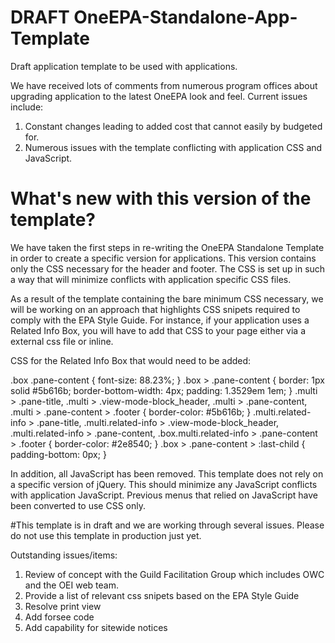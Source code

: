 # DRAFT OneEPA-Standalone-App-Template
Draft application template to be used with applications.

We have received lots of comments from numerous program offices about upgrading application to the latest OneEPA look and feel.
Current issues include:
1) Constant changes leading to added cost that cannot easily by budgeted for.
2) Numerous issues with the template conflicting with application CSS and JavaScript.

# What's new with this version of the template?
We have taken the first steps in re-writing the OneEPA Standalone Template in order to create a specific version for applications. This version contains only the CSS necessary for the header and footer. The CSS is set up in such a way that will minimize conflicts with application specific CSS files.

As a result of the template containing the bare minimum CSS necessary, we will be working on an approach that highlights CSS snipets required to comply with the EPA Style Guide. For instance, if your application uses a Related Info Box, you will have to add that CSS to your page either via a external css file or inline.

CSS for the Related Info Box that would need to be added:

.box .pane-content {
	font-size: 88.23%;
}
.box > .pane-content {
	border: 1px solid #5b616b;
	border-bottom-width: 4px;
	padding: 1.3529em 1em;
}
.multi > .pane-title, .multi > .view-mode-block_header, .multi > .pane-content, .multi > .pane-content > .footer {
	border-color: #5b616b;
}
.multi.related-info > .pane-title, .multi.related-info > .view-mode-block_header, .multi.related-info > .pane-content, .box.multi.related-info > .pane-content > .footer {
	border-color: #2e8540;
}
.box > .pane-content > :last-child {
	padding-bottom: 0px;
}

In addition, all JavaScript has been removed. This template does not rely on a specific version of jQuery. This should minimize any JavaScript conflicts with application JavaScript. Previous menus that relied on JavaScript have been converted to use CSS only.

#This template is in draft and we are working through several issues. Please do not use this template in production just yet.

Outstanding issues/items:
1) Review of concept with the Guild Facilitation Group which includes OWC and the OEI web team.
2) Provide a list of relevant css snipets based on the EPA Style Guide
3) Resolve print view
4) Add forsee code
5) Add capability for sitewide notices
